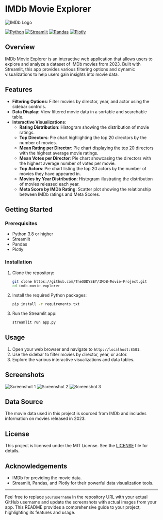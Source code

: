 # IMDb Movie Explorer

![IMDb Logo](https://upload.wikimedia.org/wikipedia/commons/6/69/IMDB_Logo_2016.svg)

[![Python](https://img.shields.io/badge/Python-3.8%2B-blue)](https://www.python.org/)
[![Streamlit](https://img.shields.io/badge/Streamlit-1.0-red)](https://streamlit.io/)
[![Pandas](https://img.shields.io/badge/Pandas-1.3.0-green)](https://pandas.pydata.org/)
[![Plotly](https://img.shields.io/badge/Plotly-5.0.0-orange)](https://plotly.com/)

## Overview

IMDb Movie Explorer is an interactive web application that allows users to explore and analyze a dataset of IMDb movies from 2023. Built with Streamlit, this app provides various filtering options and dynamic visualizations to help users gain insights into movie data.

## Features

- **Filtering Options**: Filter movies by director, year, and actor using the sidebar controls.
- **Data Display**: View filtered movie data in a sortable and searchable table.
- **Interactive Visualizations**:
  - **Rating Distribution**: Histogram showing the distribution of movie ratings.
  - **Top Directors**: Pie chart highlighting the top 20 directors by the number of movies.
  - **Mean Rating per Director**: Pie chart displaying the top 20 directors with the highest average movie ratings.
  - **Mean Votes per Director**: Pie chart showcasing the directors with the highest average number of votes per movie.
  - **Top Actors**: Pie chart listing the top 20 actors by the number of movies they have appeared in.
  - **Movies by Year Distribution**: Histogram illustrating the distribution of movies released each year.
  - **Meta Score by IMDb Rating**: Scatter plot showing the relationship between IMDb ratings and Meta Scores.

## Getting Started

### Prerequisites

- Python 3.8 or higher
- Streamlit
- Pandas
- Plotly

### Installation

1. Clone the repository:
    ```bash
    git clone https://github.com/TheODDYSEY/IMDB-Movie-Project.git
    cd imdb-movie-explorer
    ```

2. Install the required Python packages:
    ```bash
    pip install -r requirements.txt
    ```

3. Run the Streamlit app:
    ```bash
    streamlit run app.py
    ```

## Usage

1. Open your web browser and navigate to `http://localhost:8501`.
2. Use the sidebar to filter movies by director, year, or actor.
3. Explore the various interactive visualizations and data tables.

## Screenshots

![Screenshot 1](screenshots/screenshot1.png)
![Screenshot 2](screenshots/screenshot2.png)
![Screenshot 3](screenshots/screenshot3.png)

## Data Source

The movie data used in this project is sourced from IMDb and includes information on movies released in 2023.

## License

This project is licensed under the MIT License. See the [LICENSE](LICENSE) file for details.

## Acknowledgements

- IMDb for providing the movie data.
- Streamlit, Pandas, and Plotly for their powerful data visualization tools.

---

Feel free to replace `yourusername` in the repository URL with your actual GitHub username and update the screenshots with actual images from your app. This README provides a comprehensive guide to your project, highlighting its features and usage.
